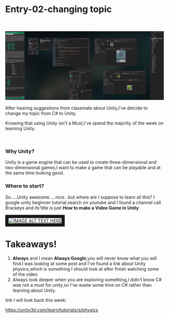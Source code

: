 # Entry-02-changing topic
<br>
<br>
<img src="unity.jpg" alt="unity tinker">
<p>After hearing suggestions from classmate about Unity,I've deicide to change my topic from C# to Unity.</p>

<p>Knowing that using Unity isn't a Must,I've spend the majority of the week on learning Unity.<p>

<br>
<h3>Why Unity?</h3>
<p>Unity is a game engine that can be used to create three-dimensional and two-dimensional games,I want to make a game that can be playable and at the same time looking good.</p>

<h3>Where to start?</h3>

<p>So.....Unity awesome.....nice...but where are I suppose to learn all this? I google unity beginner tutorial,search on youtube and I found a channel call Brackeys and its'title is just <strong>How to make a Video Game in Unity</strong></p>

<a href="https://www.youtube.com/watch?v=j48LtUkZRjU&list=PLPV2KyIb3jR5QFsefuO2RlAgWEz6EvVi6" target="_blank"><img src="http://img.youtube.com/vi/j48LtUkZRjU/0.jpg" 
alt="IMAGE ALT TEXT HERE" width="240" height="180" border="10" /></a>


<h1>Takeaways!</h1>
<ol>
  <li> <strong>Always</strong> and I mean <strong>Always Google</strong>,you will never know what you will find.I was looking at some post and I've found a link about Unity physics,which is something I should look at after finish watching some of the video</li>
  <li>Always look deeper when you are exploring something,I didn't know C# was not a must for unity,so I've waste some time on C# rather than learning about Unity.</li>
</ol>

link I will look back this week: 

https://unity3d.com/learn/tutorials/s/physics